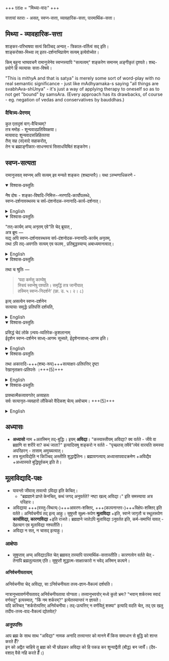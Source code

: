 +++
title = "मिथ्या-वादः"
+++

सत्तायां स्तराः - असत्, स्वप्न-सत्ता, व्यावहारिक-सत्ता, पारमार्थिक-सत्ता। 

## मिथ्या - व्यावहारिक-सत्ता
शाङ्कर-परिभाषया सत्यं किञ्चिद् अन्यत् - त्रिकाल-वर्तित्वं सद् इति।  
शाङ्करोक्त-मिथ्या त्व् इतर-दर्शनाभिप्रायेण सत्यम् इत्येवोच्येत।  

किम् बहुना भाष्यवचनै रामानुजेनेव स्वप्नस्यापि "सत्यत्वम्" शङ्करेण समानम् अङ्गीकृतं दृश्यते। शब्द-प्रयोगे हि व्यत्यासः सत्ता-विषये। 


"This is mithyA and that is satya" is merely some sort of word-play with no real semantic significance - just like mAdhyamaka-s saying "all things are svabhAva-shUnya" - it's just a way of applying therapy to oneself so as to not get "bound" by samsAra. (Every approach has its drawbacks, of course - eg. negation of vedas and conservatives by bauddhas.)


### वैचित्र्य-प्रेरणम्
कुत एतादृशं वाग्-वैचित्र्यम्?  
तत्र ममोहः - शून्यवादप्रतिविवक्षया।  
मायावादः शून्यवादसन्निहिततया  
तैस् सह (सं)वादे सहाकरोत्,  
तेन च ब्रह्माङ्गीकार-साधनमात्रं सिसाधयिषितं शङ्करेण। 


## स्वप्न-सत्यता
रामानुजवत् स्वप्नम् अपि सत्यम् इव मन्यते शङ्करः (शब्दान्तरैः)। यथा ऽरम्भणाधिकरणे - 

<details open><summary>विश्वास-प्रस्तुतिः</summary>

नैष दोषः -
शङ्का-विषादि-निमित्त--मरणादि-कार्योपलब्धेः,  
स्वप्न-दर्शनावस्थस्य च
सर्प-दंशनोदक-स्नानादि-कार्य-दर्शनात्। 
</details>

<details><summary>English</summary>

This objection, we reply, is without force  
(because as a matter of fact  
we do see real effects to result from unreal causes),  
for we observe that death sometimes takes place from imaginary venom,  
(when a man imagines himself to have been bitten by a venomous snake,)  
and effects (of what is perceived in a dream) such as the bite of a snake or bathing in a river take place with regard to a dreaming person.

</details>

<details open><summary>विश्वास-प्रस्तुतिः</summary>

"तत्-कार्यम् अप्य् अनृतम् एवे"ति चेद् ब्रूयात् ,  
अत्र ब्रूमः —  
यद्य् अपि स्वप्न-दर्शनावस्थस्य सर्प-दंशनोदक-स्नानादि-कार्यम् अनृतम्,  
तथा ऽपि तद्-अवगतिः सत्यम् एव फलम् , प्रतिबुद्धस्याप्य् अबाध्यमानत्वात्। 
</details>

<details><summary>English</summary>

> But, it will be said, these effects themselves are unreal!

These effects themselves, we reply, are unreal indeed;  
but not so the consciousness which the dreaming person has of them.  
This consciousness is a real result;  
for it is not sublated by the waking consciousness.  

</details>

<details open><summary>विश्वास-प्रस्तुतिः</summary>

तथा च श्रुतिः — 

> ‘यदा कर्मसु काम्येषु  
स्त्रियं स्वप्नेषु पश्यति।
समृद्धिं तत्र जानीयात्  
तस्मिन् स्वप्न-निदर्शने’ (छा. उ. ५। २। ८)

इत्य् असत्येन स्वप्न-दर्शनेन  
सत्यायाः समृद्धेः प्रतिपत्तिं दर्शयति, 
</details>

<details><summary>English</summary>

--Scripture also (in the passage, 'If a man who is engaged in some sacrifice undertaken for some special wish sees in his dream a woman, he is to infer therefrom success in his work') declares that by the unreal phantom of a dream a real result such as prosperity may be obtained. 
</details>



<details open><summary>विश्वास-प्रस्तुतिः</summary>

प्रसिद्धं चेदं लोके ऽन्वय-व्यतिरेक-कुशलानाम्  
ईदृशेन स्वप्न-दर्शनेन साध्व्-आगमः सूच्यते, ईदृशेनासाध्व्-आगम इति।  
</details>

<details><summary>English</summary>

It is, moreover, known from the experience of persons who carefully observe positive and negative instances that such and such dreams are auspicious omens, others the reverse. 
</details>


<details open><summary>विश्वास-प्रस्तुतिः</summary>

तथा अकारादि-+++(शब्द-रूप)+++सत्याक्षर-प्रतिपत्तिर् दृष्टा  
रेखानृताक्षर-प्रतिपत्तेः ।+++(5)+++
</details>

<details><summary>English</summary>

And (to quote another example that something true can result from or be known through something untrue) we see that the knowledge of the real sounds A. &c. is reached by means of the unreal written letters. 
</details>

<details open><summary>विश्वास-प्रस्तुतिः</summary>

प्राक्चात्मैकत्वावगतेर् अव्याहतः  
सर्वः सत्यानृत-व्यवहारो लौकिको
वैदिकश् चेत्य् अवोचाम। +++(5)+++
</details>

<details><summary>English</summary>

And that before the knowledge of the unity of the Self has been reached  
the whole real-unreal course of ordinary life, worldly as well as religious, goes on unimpeded,  
we have already explained. 
</details>

## अध्यासः
- **अध्यासो** नाम +अतस्मिन् तद्-बुद्धिः। इयम् **अविद्या**। "कस्यास्तीयम् अविद्या? क्व वर्तते - जीवे वा ब्रह्मणि वा शरीरे वा? कथं जाता?" इत्यादिसषु शङ्करो न वर्तते - "पृच्छतस् तवैवे"त्येवं वारयति समस्या अपरिहरन् - तासाम् अमुख्यत्वात्।
- तत्र मूलाविद्येति न किञ्चिद् अस्तीति शुद्धाद्वैतिनः। ब्रह्मावगत्याय् अध्यासापवादक्रमेण +अविद्यैव +अध्यास्यते बुद्धिपूर्वकम् इति ते।

## मूलाविद्यादि-पक्षः
- यावन्तो जीवास् तावत्यो ऽविद्या इति केचित्।
  - "ब्रह्मज्ञाने प्राप्ते केनचित्, कथं जगद् अनुवर्तते? नष्टा खल्व् अविद्या।" इति समस्याया अत्र परिहारः।
- अविद्याया +++(वस्तु-स्थित्य्-)+++आवरण-शक्तिर्, +++(कल्पनान्तर-)+++विक्षेप-शक्तिर् इति वर्तते। अनिर्वचनीयं तद् इत्य् आहुः। सुषुप्तौ सूक्ष्म-रूपेण **मूलाविद्या** +इति, स्वप्ने जागृतौ च स्थूलरूपेण **कार्याविद्या, कारणाविद्या** +इति राजते। ब्रह्मज्ञने जातेऽपि मूलाविद्या ऽनुवर्तत इति, कर्म-समाप्तिं यावत् - देहत्याग एव मूलाविद्या नश्यतीति।
- अविद्या न सत्, न चासद् इत्याहुः।

### आक्षेपाः
- सुषुप्ताव् अप्य् अविद्याऽस्ति चेत् ब्रह्मवत् तस्यापि पारमार्थिक-सत्तास्तीति। कारणत्वेन वर्तते चेत् - तेनापि ब्रह्मतुल्यताम् एति। सुषुप्तौ शुद्धात्म-साक्षात्कारो न भवेद् अस्मिन् कल्पने।

#### अनिर्वचनीयतायाम्
अनिर्वचनीया चेद् अविद्या, सा ऽनिर्वचनीयता तत्त्व-ज्ञान-वैकल्यं दर्शयति।  

नात्रानुभवावर्णनीयतावद् अनिर्वचनीयताया योग्यता। तत्त्वानुभवयोर् मध्ये कुतो भ्रमः?  "भवान् शर्करस्य स्वादं वर्णयतु" इत्यस्मात्, "किं नम शर्करम्?" इत्येतस्यान्तरं न ज्ञायते।  
यदि कस्चित् "शर्करोत्पत्तिर् अनिर्वचनीया। तद्-उत्पत्तिर् न वर्णयितुं शक्या" इत्यादि वदति चेत्, तद् एव खलु तदीय-तत्त्व-वाद-वैकल्यं द्योतयेत्?

### अनुपपत्तिः
आप ब्रह्म के साथ साथ "अविद्या" नामक अनादि तत्त्वान्तर को मानने मेँ किस समाधान से बुद्धि को शान्त करते हैँ?  
इन को अद्वैत चाहिये तु ब्रह्म को भी छोढकर अविद्या को हि पकड कर शून्याद्वैती (बौद्ध) बन जायेँ। (दैव-वशात् वैसे नहि करते हैँ।)
